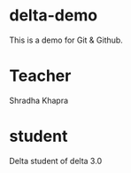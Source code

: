 # delta-demo
This is a demo for Git & Github.

# Teacher
Shradha Khapra

# student 

Delta student of delta 3.0 


